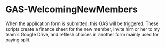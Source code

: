 # GAS-WelcomingNewMembers
When the application form is submitted, this GAS will be triggered.
These scripts create a finance sheet for the new member, invite him or her to my team`s Google Drive, and reflesh choices in another form mainly used for paying split.  
